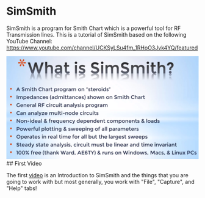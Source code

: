 # SimSmith

SimSmith is a program for Smith Chart which is a powerful tool for RF Transmission lines. This is a tutorial of SimSmith based on the following YouTube Channel: https://www.youtube.com/channel/UCKSyLSu4fm_1RHoO3Jvk4YQ/featured

<img src="./ReadMe%20Assets/1.png"/>

<br>
## First Video

The first <a href="https://www.youtube.com/watch?v=7bHMV01ZmiM&list=PL05oO9foDKMSoIiVBxssOlPnBavv-ybLh&index=2">video</a> is an Introduction to SimSmith and the things that you are going to work with but most generally, you work with "File", "Capture", and "Help" tabs!
